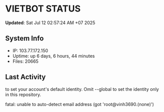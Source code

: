 # VIETBOT STATUS
**Updated**: Sat Jul 12 02:57:24 AM +07 2025

## System Info
- IP: 103.77.172.150
- Uptime: up 6 days, 6 hours, 44 minutes
- Files: 20665

## Last Activity

to set your account's default identity.
Omit --global to set the identity only in this repository.

fatal: unable to auto-detect email address (got 'root@vinh3690.(none)')
